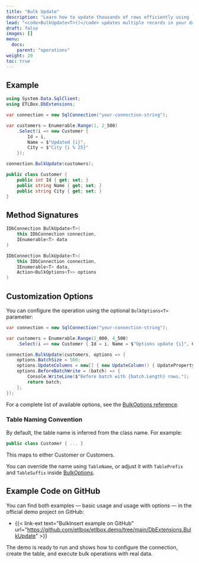 ```yaml
---
title: "Bulk Update"
description: "Learn how to update thousands of rows efficiently using `BulkUpdate<T>()` with ETLBox.DbExtensions. This article covers basic usage and customization options."
lead: "<code>BulkUpdate<T>()</code> updates multiple records in your database in a single, efficient operation. It matches rows based on one or more ID columns and updates the specified fields. Ideal for high-volume updates with minimal database round-trips."
draft: false
images: []
menu:
  docs:
    parent: "operations"
weight: 20
toc: true
---
```


## Example

```csharp
using System.Data.SqlClient;
using ETLBox.DbExtensions;

var connection = new SqlConnection("your-connection-string");

var customers = Enumerable.Range(1, 2_500)
    .Select(i => new Customer {
        Id = i,
        Name = $"Updated {i}",
        City = $"City {i % 25}"
    });

connection.BulkUpdate(customers);

public class Customer {
    public int Id { get; set; }
    public string Name { get; set; }
    public string City { get; set; }
}
```

## Method Signatures

```csharp
IDbConnection BulkUpdate<T>(
    this IDbConnection connection,
    IEnumerable<T> data
)

IDbConnection BulkUpdate<T>(
    this IDbConnection connection,
    IEnumerable<T> data,
    Action<BulkOptions<T>> options
)
```

## Customization Options

You can configure the operation using the optional `BulkOptions<T>` parameter:

```csharp
var connection = new SqlConnection("your-connection-string");

var customers = Enumerable.Range(2_000, 4_500)
    .Select(i => new Customer { Id = i, Name = $"Options update {i}", City = $"My City {i % 25}" });

connection.BulkUpdate(customers, options => {
    options.BatchSize = 500;
    options.UpdateColumns = new[] { new UpdateColumn() { UpdatePropertyName = "Name" } };
    options.BeforeBatchWrite = (batch) => {
        Console.WriteLine($"Before batch with {batch.Length} rows.");
        return batch;
    };
});
```

For a complete list of available options, see the [BulkOptions reference](/docs/operations/bulk-options).

### Table Naming Convention

By default, the table name is inferred from the class name. For example:

```csharp
public class Customer { ... }
```

This maps to either Customer or Customers.

You can override the name using `TableName`, or adjust it with `TablePrefix` and `TableSuffix` inside [BulkOptions](/docs/operations/bulk-options).

## Example Code on GitHub

You can find both examples — basic usage and usage with options — in the official demo project on GitHub:

- {{< link-ext text="BulkInsert example on GitHub" url="https://github.com/etlbox/etlbox.demo/tree/main/DbExtensions.BulkUpdate" >}}

The demo is ready to run and shows how to configure the connection, create the table, and execute bulk operations with real data.


